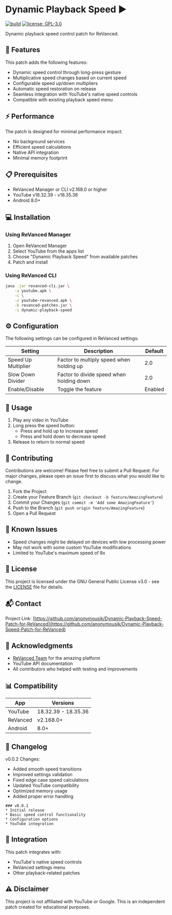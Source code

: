 # Dynamic Playback Speed ▶️
[![build](https://github.com/anonymousik/Dynamic-Playback-Speed-Patch-for-ReVanced/actions/workflows/build.yml/badge.svg)](https://github.com/anonymousik/Dynamic-Playback-Speed-Patch-for-ReVanced/actions/workflows/build.yml)
[![license: GPL-3.0](https://img.shields.io/badge/license-GPL--3.0-blue.svg)](https://www.gnu.org/licenses/gpl-3.0)

Dynamic playback speed control patch for ReVanced.

## 🚀 Features

This patch adds the following features:

* Dynamic speed control through long-press gesture
* Multiplicative speed changes based on current speed
* Configurable speed up/down multipliers
* Automatic speed restoration on release
* Seamless integration with YouTube's native speed controls
* Compatible with existing playback speed menu

## ⚡️ Performance

The patch is designed for minimal performance impact:

* No background services
* Efficient speed calculations
* Native API integration
* Minimal memory footprint

## 📋 Prerequisites

* ReVanced Manager or CLI v2.168.0 or higher
* YouTube v18.32.39 - v18.35.36
* Android 8.0+

## 💻 Installation

### Using ReVanced Manager

1. Open ReVanced Manager
2. Select YouTube from the apps list
3. Choose "Dynamic Playback Speed" from available patches
4. Patch and install

### Using ReVanced CLI

```bash
java -jar revanced-cli.jar \
    -a youtube.apk \
    -c \
    -o youtube-revanced.apk \
    -b revanced-patches.jar \
    -i dynamic-playback-speed
```

## ⚙️ Configuration

The following settings can be configured in ReVanced settings:

| Setting | Description | Default |
|---------|-------------|---------|
| Speed Up Multiplier | Factor to multiply speed when holding up | 2.0 |
| Slow Down Divider | Factor to divide speed when holding down | 2.0 |
| Enable/Disable | Toggle the feature | Enabled |

## 📝 Usage

1. Play any video in YouTube
2. Long press the speed button:
   * Press and hold up to increase speed
   * Press and hold down to decrease speed
3. Release to return to normal speed

## 🤝 Contributing

Contributions are welcome! Please feel free to submit a Pull Request. For major changes, please open an issue first to discuss what you would like to change.

1. Fork the Project
2. Create your Feature Branch (`git checkout -b feature/AmazingFeature`)
3. Commit your Changes (`git commit -m 'Add some AmazingFeature'`)
4. Push to the Branch (`git push origin feature/AmazingFeature`)
5. Open a Pull Request

## 🐛 Known Issues

* Speed changes might be delayed on devices with low processing power
* May not work with some custom YouTube modifications
* Limited to YouTube's maximum speed of 8x

## 📄 License

This project is licensed under the GNU General Public License v3.0 - see the [LICENSE](LICENSE) file for details.

## 📬 Contact

Project Link: [https://github.com/anonymousik/Dynamic-Playback-Speed-Patch-for-ReVanced](https://github.com/anonymousik/Dynamic-Playback-Speed-Patch-for-ReVanced)

## 🙏 Acknowledgments

* [ReVanced Team](https://github.com/revanced) for the amazing platform
* YouTube API documentation
* All contributors who helped with testing and improvements

## 📊 Compatibility

| App | Versions |
|-----|----------|
| YouTube | 18.32.39 - 18.35.36 |
| ReVanced | v2.168.0+ |
| Android | 8.0+ |

## 📝 Changelog


v0.0.2 Changes:
- Added smooth speed transitions
- Improved settings validation
- Fixed edge case speed calculations
- Updated YouTube compatibility
- Optimized memory usage
- Added proper error handling


```
### v0.0.1
* Initial release
* Basic speed control functionality
* Configuration options
* YouTube integration
```

## 🔄 Integration

This patch integrates with:
* YouTube's native speed controls
* ReVanced settings menu
* Other playback-related patches

## ⚠️ Disclaimer

This project is not affiliated with YouTube or Google. This is an independent patch created for educational purposes.